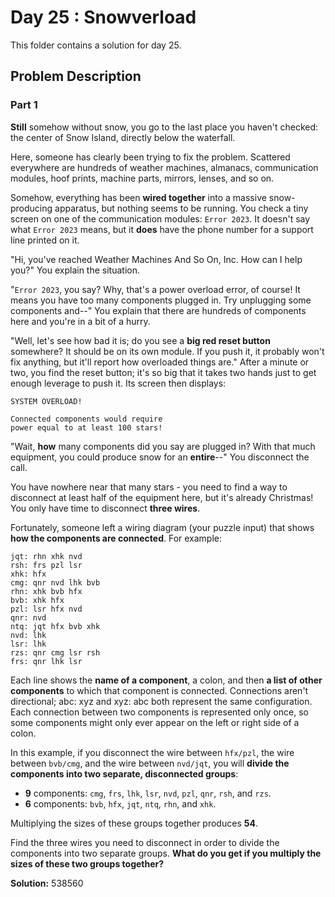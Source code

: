 # Day 25 : Snowverload

This folder contains a solution for day 25.

## Problem Description

### Part 1

**Still** somehow without snow, you go to the last place you haven't checked: the center of Snow Island, directly below the waterfall.

Here, someone has clearly been trying to fix the problem. Scattered everywhere are hundreds of weather machines, almanacs, communication modules, hoof prints, machine parts, mirrors, lenses, and so on.

Somehow, everything has been **wired together** into a massive snow-producing apparatus, but nothing seems to be running. You check a tiny screen on one of the communication modules: `Error 2023`. It doesn't say what `Error 2023` means, but it **does** have the phone number for a support line printed on it.

"Hi, you've reached Weather Machines And So On, Inc. How can I help you?" You explain the situation.

"`Error 2023`, you say? Why, that's a power overload error, of course! It means you have too many components plugged in. Try unplugging some components and--" You explain that there are hundreds of components here and you're in a bit of a hurry.

"Well, let's see how bad it is; do you see a **big red reset button** somewhere? It should be on its own module. If you push it, it probably won't fix anything, but it'll report how overloaded things are." After a minute or two, you find the reset button; it's so big that it takes two hands just to get enough leverage to push it. Its screen then displays:

```
SYSTEM OVERLOAD!

Connected components would require
power equal to at least 100 stars!
```

"Wait, **how** many components did you say are plugged in? With that much equipment, you could produce snow for an **entire**--" You disconnect the call.

You have nowhere near that many stars - you need to find a way to disconnect at least half of the equipment here, but it's already Christmas! You only have time to disconnect **three wires**.

Fortunately, someone left a wiring diagram (your puzzle input) that shows **how the components are connected**. For example:

```
jqt: rhn xhk nvd
rsh: frs pzl lsr
xhk: hfx
cmg: qnr nvd lhk bvb
rhn: xhk bvb hfx
bvb: xhk hfx
pzl: lsr hfx nvd
qnr: nvd
ntq: jqt hfx bvb xhk
nvd: lhk
lsr: lhk
rzs: qnr cmg lsr rsh
frs: qnr lhk lsr
```

Each line shows the **name of a component**, a colon, and then **a list of other components** to which that component is connected. Connections aren't directional; abc: xyz and xyz: abc both represent the same configuration. Each connection between two components is represented only once, so some components might only ever appear on the left or right side of a colon.

In this example, if you disconnect the wire between `hfx/pzl`, the wire between `bvb/cmg`, and the wire between `nvd/jqt`, you will **divide the components into two separate, disconnected groups**:

- **9** components: `cmg`, `frs`, `lhk`, `lsr`, `nvd`, `pzl`, `qnr`, `rsh`, and `rzs`.
- **6** components: `bvb`, `hfx`, `jqt`, `ntq`, `rhn`, and `xhk`.

Multiplying the sizes of these groups together produces **54**.

Find the three wires you need to disconnect in order to divide the components into two separate groups. **What do you get if you multiply the sizes of these two groups together?**

**Solution:** 538560